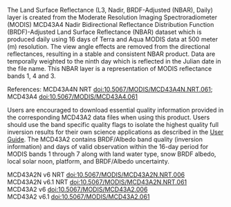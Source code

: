The Land Surface Reflectance (L3, Nadir, BRDF-Adjusted (NBAR), Daily) layer is created from the Moderate Resolution Imaging Spectroradiometer (MODIS) MCD43A4 Nadir Bidirectional Reflectance Distribution Function (BRDF)-Adjusted Land Surface Reflectance (NBAR) dataset which is produced daily using 16 days of Terra and Aqua MODIS data at 500 meter (m) resolution. The view angle effects are removed from the directional reflectances, resulting in a stable and consistent NBAR product. Data are temporally weighted to the ninth day which is reflected in the Julian date in the file name. This NBAR layer is a representation of MODIS reflectance bands 1, 4 and 3.

References: MCD43A4N NRT [doi:10.5067/MODIS/MCD43A4N.NRT.061](https://doi.org/10.5067/MODIS/MCD43A4N.NRT.061); MCD43A4 [doi:10.5067/MODIS/MCD43A4.061](https://doi.org/10.5067/MODIS/MCD43A4.061)

Users are encouraged to download essential quality information provided in the corresponding MCD43A2 data files when using this product. Users should use the band specific quality flags to isolate the highest quality full inversion results for their own science applications as described in the [User Guide](https://www.umb.edu/spectralmass/terra_aqua_modis/v006). The MCD43A2 contains BRDF/Albedo band quality (inversion information) and days of valid observation within the 16-day period for MODIS bands 1 through 7 along with land water type, snow BRDF albedo, local solar noon, platform, and BRDF/Albedo uncertainty.

MCD43A2N v6 NRT [doi:10.5067/MODIS/MCD43A2N.NRT.006](https://doi.org/10.5067/MODIS/MCD43A2N.NRT.006)<br>
MCD43A2N v6.1 NRT [doi:10.5067/MODIS/MCD43A2N.NRT.061](http://doi.org/10.5067/MODIS/MCD43A2N.NRT.061)<br>
MCD43A2 v6 [doi:10.5067/MODIS/MCD43A2.006](https://doi.org/10.5067/MODIS/MCD43A2.006)<br>
MCD43A2 v6.1 [doi:10.5067/MODIS/MCD43A2.061](https://doi.org/10.5067/MODIS/MCD43A2.061)